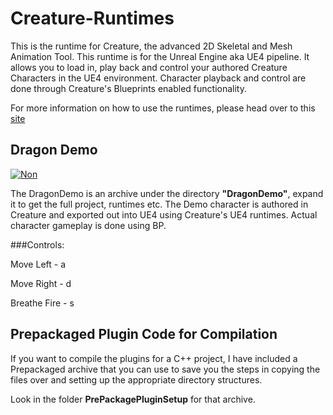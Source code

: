 # Creature-Runtimes

This is the runtime for Creature, the advanced 2D Skeletal and Mesh Animation Tool. This runtime is for the Unreal Engine aka UE4 pipeline. It allows you to load in, play back and control your authored Creature Characters in the UE4 environment. Character playback and control are done through Creature's Blueprints enabled functionality.

For more information on how to use the runtimes, please head over to this [site](http://www.kestrelmoon.com/creaturedocs/Game_Engine_Runtimes_And_Integration/Runtimes_Introduction.html)

## Dragon Demo
[![Non](http://www.kestrelmoon.com/creaturedocs/img/ue4-dragon.png)](https://youtu.be/ymOOUtaEcsI)

The DragonDemo is an archive under the directory **"DragonDemo"**, expand it to get the full project, runtimes etc. 
The Demo character is authored in Creature and exported out into UE4 using Creature's UE4 runtimes.
Actual character gameplay is done using BP.

###Controls:

Move Left - a

Move Right - d

Breathe Fire - s

## Prepackaged Plugin Code for Compilation

If you want to compile the plugins for a C++ project, I have included a Prepackaged archive that you can use
to save you the steps in copying the files over and setting up the appropriate directory structures.

Look in the folder **PrePackagePluginSetup** for that archive.

